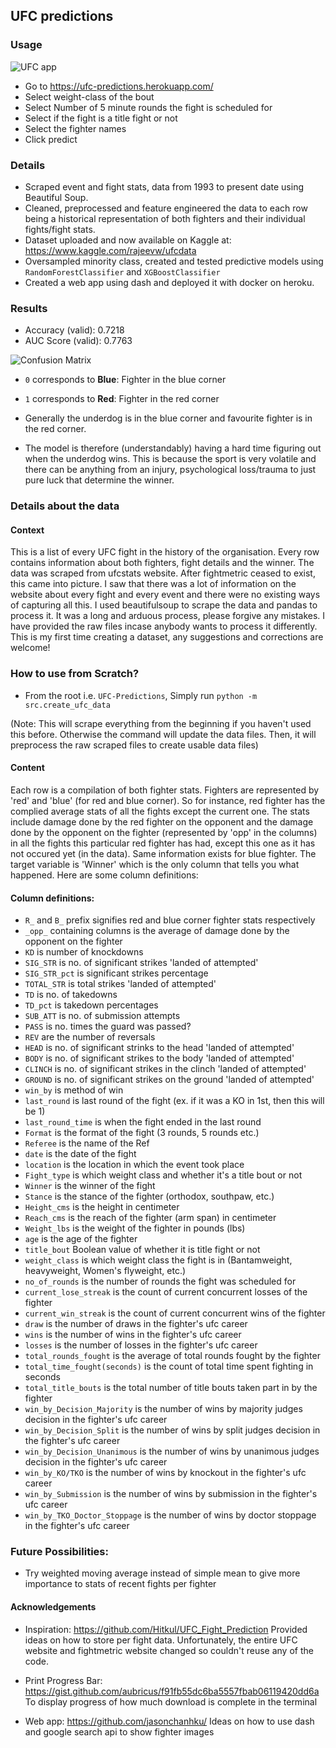## UFC predictions


### Usage

![UFC app](https://github.com/WarrierRajeev/UFC-Predictions/blob/master/ufc-app.png)

- Go to https://ufc-predictions.herokuapp.com/
- Select weight-class of the bout
- Select Number of 5 minute rounds the fight is scheduled for
- Select if the fight is a title fight or not
- Select the fighter names
- Click predict

### Details

- Scraped event and fight stats, data from 1993 to present date using Beautiful Soup.
- Cleaned, preprocessed and feature engineered the data to each row being a historical representation of both fighters and their individual fights/fight stats.
- Dataset uploaded and now available on Kaggle at: https://www.kaggle.com/rajeevw/ufcdata
- Oversampled minority class, created and tested predictive models using `RandomForestClassifier` and `XGBoostClassifier`
- Created a web app using dash and deployed it with docker on heroku.

### Results

- Accuracy (valid): 0.7218
- AUC Score (valid): 0.7763

![Confusion Matrix](https://github.com/WarrierRajeev/UFC-Predictions/blob/master/conf-matrix.png)

- `0` corresponds to **Blue**: Fighter in the blue corner
- `1` corresponds to **Red**: Fighter in the red corner

- Generally the underdog is in the blue corner and favourite fighter is in the red corner.
- The model is therefore (understandably) having a hard time figuring out when the underdog wins. This is because the sport is very volatile and there can be anything from an injury, psychological loss/trauma to just pure luck that determine the winner.

### Details about the data

#### Context

This is a list of every UFC fight in the history of the organisation. Every row contains information about both fighters, fight details and the winner. The data was scraped from ufcstats website. After fightmetric ceased to exist, this came into picture. I saw that there was a lot of information on the website about every fight and every event and there were no existing ways of capturing all this. I used beautifulsoup to scrape the data and pandas to process it. It was a long and arduous process, please forgive any mistakes. I have provided the raw files incase anybody wants to process it differently. This is my first time creating a dataset, any suggestions and corrections are welcome!

### How to use from Scratch?

- From the root i.e. `UFC-Predictions`, Simply run `python -m src.create_ufc_data`

(Note: This will scrape everything from the beginning if you haven't used this before.
Otherwise the command will update the data files. Then, it will preprocess the raw scraped files to create usable data files)

#### Content

Each row is a compilation of both fighter stats. Fighters are represented by 'red' and 'blue' (for red and blue corner). So for instance, red fighter has the complied average stats of all the fights except the current one. The stats include damage done by the red fighter on the opponent and the damage done by the opponent on the fighter (represented by 'opp' in the columns) in all the fights this particular red fighter has had, except this one as it has not occured yet (in the data). Same information exists for blue fighter. The target variable is 'Winner' which is the only column that tells you what happened.
Here are some column definitions:

#### Column definitions:

- `R_` and `B_` prefix signifies red and blue corner fighter stats respectively
- `_opp_` containing columns is the average of damage done by the opponent on the fighter
- `KD` is number of knockdowns
- `SIG_STR` is no. of significant strikes 'landed of attempted'
- `SIG_STR_pct` is significant strikes percentage
- `TOTAL_STR` is total strikes 'landed of attempted'
- `TD` is no. of takedowns
- `TD_pct` is takedown percentages
- `SUB_ATT` is no. of submission attempts
- `PASS` is no. times the guard was passed?
- `REV` are the number of reversals
- `HEAD` is no. of significant strinks to the head 'landed of attempted'
- `BODY` is no. of significant strikes to the body 'landed of attempted'
- `CLINCH` is no. of significant strikes in the clinch 'landed of attempted'
- `GROUND` is no. of significant strikes on the ground 'landed of attempted'
- `win_by` is method of win
- `last_round` is last round of the fight (ex. if it was a KO in 1st, then this will be 1)
- `last_round_time` is when the fight ended in the last round
- `Format` is the format of the fight (3 rounds, 5 rounds etc.)
- `Referee` is the name of the Ref
- `date` is the date of the fight
- `location` is the location in which the event took place
- `Fight_type` is which weight class and whether it's a title bout or not
- `Winner` is the winner of the fight
- `Stance` is the stance of the fighter (orthodox, southpaw, etc.)
- `Height_cms` is the height in centimeter
- `Reach_cms` is the reach of the fighter (arm span) in centimeter
- `Weight_lbs` is the weight of the fighter in pounds (lbs)
- `age` is the age of the fighter
- `title_bout` Boolean value of whether it is title fight or not
- `weight_class` is which weight class the fight is in (Bantamweight, heavyweight, Women's flyweight, etc.)
- `no_of_rounds` is the number of rounds the fight was scheduled for
- `current_lose_streak` is the count of current concurrent losses of the fighter
- `current_win_streak` is the count of current concurrent wins of the fighter
- `draw` is the number of draws in the fighter's ufc career
- `wins` is the number of wins in the fighter's ufc career
- `losses` is the number of losses in the fighter's ufc career
- `total_rounds_fought` is the average of total rounds fought by the fighter
- `total_time_fought(seconds)` is the count of total time spent fighting in seconds
- `total_title_bouts` is the total number of title bouts taken part in by the fighter
- `win_by_Decision_Majority` is the number of wins by majority judges decision in the fighter's ufc career
- `win_by_Decision_Split` is the number of wins by split judges decision in the fighter's ufc career
- `win_by_Decision_Unanimous` is the number of wins by unanimous judges decision in the fighter's ufc career
- `win_by_KO/TKO` is the number of wins by knockout in the fighter's ufc career
- `win_by_Submission` is the number of wins by submission in the fighter's ufc career
- `win_by_TKO_Doctor_Stoppage` is the number of wins by doctor stoppage in the fighter's ufc career


### Future Possibilities:

- Try weighted moving average instead of simple mean to give more importance to stats of recent fights per fighter

#### Acknowledgements

- Inspiration: https://github.com/Hitkul/UFC_Fight_Prediction
Provided ideas on how to store per fight data. Unfortunately, the entire UFC website and fightmetric website changed so couldn't reuse any of the code.

- Print Progress Bar: https://gist.github.com/aubricus/f91fb55dc6ba5557fbab06119420dd6a
To display progress of how much download is complete in the terminal

- Web app: https://github.com/jasonchanhku/
Ideas on how to use dash and google search api to show fighter images
